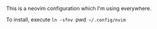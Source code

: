 This is a neovim configuration which I'm using everywhere.

To install, execute `ln -sfnv `pwd` ~/.config/nvim`
